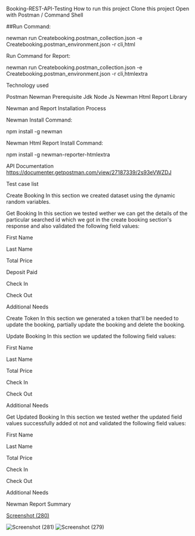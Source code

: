 Booking-REST-API-Testing
How to run this project
Clone this project
Open with Postman / Command Shell

##Run Command:

newman run Createbooking.postman_collection.json -e Createbooking.postman_environment.json -r cli,html

Run Command for Report:

newman run Createbooking.postman_collection.json -e Createbooking.postman_environment.json -r cli,htmlextra

Technology used

Postman
Newman
Prerequisite
Jdk
Node Js
Newman
Html Report Library

Newman and Report Installation Process

Newman Install Command:

npm install -g newman

Newman Html Report Install Command:

npm install -g newman-reporter-htmlextra

API Documentation
https://documenter.getpostman.com/view/27187339/2s93eVWZDJ

Test case list

Create Booking
In this section we created dataset using the dynamic random variables.

Get Booking
In this section we tested wether we can get the details of the particular searched id which we got in the create booking section's response and also validated the following field values:

First Name

Last Name

Total Price

Deposit Paid

Check In

Check Out

Additional Needs

Create Token
In this section we generated a token that'll be needed to update the booking, partially update the booking and delete the booking.

Update Booking
In this section we updated the following field values:

First Name

Last Name

Total Price

Check In

Check Out

Additional Needs

Get Updated Booking
In this section we tested wether the updated field values successfully added ot not and validated the following field values:

First Name

Last Name

Total Price

Check In

Check Out

Additional Needs

Newman Report Summary

[Screenshot (280)](https://github.com/Swarna2509/createbooking/assets/72212832/16a16f4a-5f9a-453d-8e20-8036958c56a9)

![Screenshot (281)](https://github.com/Swarna2509/createbooking/assets/72212832/1761df14-9424-41ab-bfe6-4530ea93ac81)
![Screenshot (279)](https://github.com/Swarna2509/createbooking/assets/72212832/0431c04b-ca0f-4fe0-a250-b2ebda55eaf4)

